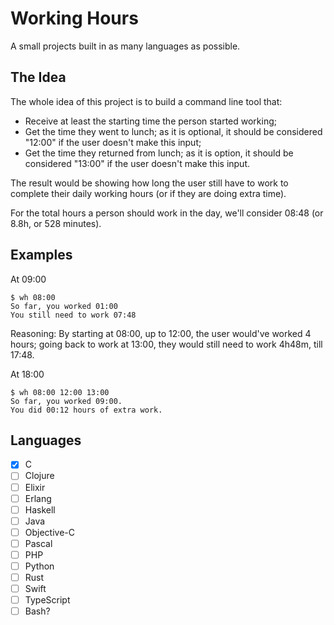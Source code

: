 # Working Hours

A small projects built in as many languages as possible.

## The Idea

The whole idea of this project is to build a command line tool that:

- Receive at least the starting time the person started working;
- Get the time they went to lunch; as it is optional, it should be considered
	"12:00" if the user doesn't make this input;
- Get the time they returned from lunch; as it is option, it should be
	considered "13:00" if the user doesn't make this input.

The result would be showing how long the user still have to work to complete
their daily working hours (or if they are doing extra time).

For the total hours a person should work in the day, we'll consider 08:48 (or
8.8h, or 528 minutes).

## Examples

At 09:00

```
$ wh 08:00
So far, you worked 01:00
You still need to work 07:48
```

Reasoning: By starting at 08:00, up to 12:00, the user would've worked 4
hours; going back to work at 13:00, they would still need to work 4h48m, till
17:48.

At 18:00

```
$ wh 08:00 12:00 13:00
So far, you worked 09:00.
You did 00:12 hours of extra work.
```

## Languages

- [x] C
- [ ] Clojure
- [ ] Elixir
- [ ] Erlang
- [ ] Haskell
- [ ] Java
- [ ] Objective-C
- [ ] Pascal
- [ ] PHP
- [ ] Python
- [ ] Rust
- [ ] Swift
- [ ] TypeScript
- [ ] Bash?

